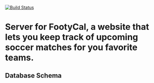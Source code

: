 [![Build Status](https://travis-ci.org/EmanuelAzage/FootyCal_server.svg?branch=master)](https://travis-ci.org/EmanuelAzage/FootyCal_server)

# Server for FootyCal, a website that lets you keep track of upcoming soccer matches for you favorite teams.


## Database Schema


